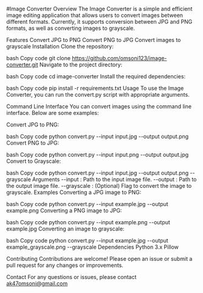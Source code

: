 #Image Converter
Overview
The Image Converter is a simple and efficient image editing application that allows users to convert images between different formats. Currently, it supports conversion between JPG and PNG formats, as well as converting images to grayscale.

Features
Convert JPG to PNG
Convert PNG to JPG
Convert images to grayscale
Installation
Clone the repository:

bash
Copy code
git clone https://github.com/omsoni123/image-converter.git
Navigate to the project directory:

bash
Copy code
cd image-converter
Install the required dependencies:

bash
Copy code
pip install -r requirements.txt
Usage
To use the Image Converter, you can run the convert.py script with appropriate arguments.

Command Line Interface
You can convert images using the command line interface. Below are some examples:

Convert JPG to PNG:

bash
Copy code
python convert.py --input input.jpg --output output.png
Convert PNG to JPG:

bash
Copy code
python convert.py --input input.png --output output.jpg
Convert to Grayscale:

bash
Copy code
python convert.py --input input.jpg --output output.png --grayscale
Arguments
--input : Path to the input image file.
--output : Path to the output image file.
--grayscale : (Optional) Flag to convert the image to grayscale.
Examples
Converting a JPG image to PNG:

bash
Copy code
python convert.py --input example.jpg --output example.png
Converting a PNG image to JPG:

bash
Copy code
python convert.py --input example.png --output example.jpg
Converting an image to grayscale:

bash
Copy code
python convert.py --input example.jpg --output example_grayscale.png --grayscale
Dependencies
Python 3.x
Pillow

Contributing
Contributions are welcome! Please open an issue or submit a pull request for any changes or improvements.

Contact
For any questions or issues, please contact ak47omsoni@gmail.com
